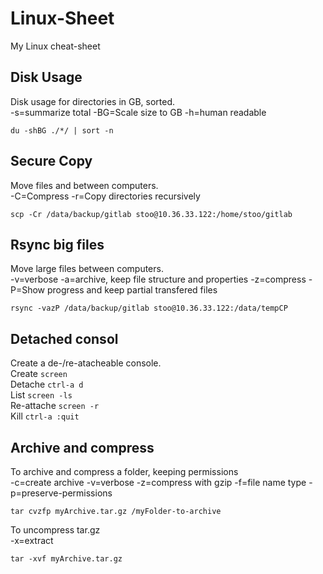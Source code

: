 # Linux-Sheet
My Linux cheat-sheet
## Disk Usage
Disk usage for directories in GB, sorted.<br>
-s=summarize total -BG=Scale size to GB  -h=human readable

`du -shBG ./*/ | sort -n`
## Secure Copy
Move files and between computers.<br>
-C=Compress -r=Copy directories recursively

`scp -Cr /data/backup/gitlab stoo@10.36.33.122:/home/stoo/gitlab`
## Rsync big files
Move large files between computers.<br>
-v=verbose -a=archive, keep file structure and properties -z=compress -P=Show progress and keep partial transfered files

`rsync -vazP /data/backup/gitlab stoo@10.36.33.122:/data/tempCP`

## Detached consol
Create a de-/re-atacheable console.<br>
Create    `screen`<br>
Detache   `ctrl-a d` <br>
List      `screen -ls` <br>
Re-attache `screen -r` <br>
Kill      `ctrl-a :quit` <br>
## Archive and compress
To archive and compress a folder, keeping permissions<br>
-c=create archive -v=verbose -z=compress with gzip -f=file name type -p=preserve-permissions

`tar cvzfp myArchive.tar.gz /myFolder-to-archive` 

To uncompress tar.gz<br>
-x=extract

`tar -xvf myArchive.tar.gz`
